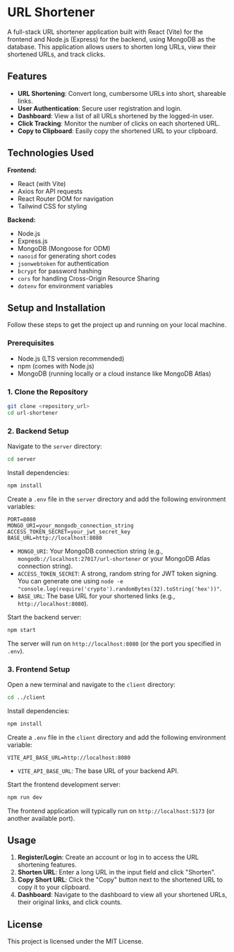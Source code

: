 # URL Shortener

A full-stack URL shortener application built with React (Vite) for the frontend and Node.js (Express) for the backend, using MongoDB as the database. This application allows users to shorten long URLs, view their shortened URLs, and track clicks.

## Features

-   **URL Shortening**: Convert long, cumbersome URLs into short, shareable links.
-   **User Authentication**: Secure user registration and login.
-   **Dashboard**: View a list of all URLs shortened by the logged-in user.
-   **Click Tracking**: Monitor the number of clicks on each shortened URL.
-   **Copy to Clipboard**: Easily copy the shortened URL to your clipboard.

## Technologies Used

**Frontend:**
-   React (with Vite)
-   Axios for API requests
-   React Router DOM for navigation
-   Tailwind CSS for styling

**Backend:**
-   Node.js
-   Express.js
-   MongoDB (Mongoose for ODM)
-   `nanoid` for generating short codes
-   `jsonwebtoken` for authentication
-   `bcrypt` for password hashing
-   `cors` for handling Cross-Origin Resource Sharing
-   `dotenv` for environment variables

## Setup and Installation

Follow these steps to get the project up and running on your local machine.

### Prerequisites

-   Node.js (LTS version recommended)
-   npm (comes with Node.js)
-   MongoDB (running locally or a cloud instance like MongoDB Atlas)

### 1. Clone the Repository

```bash
git clone <repository_url>
cd url-shortener
```

### 2. Backend Setup

Navigate to the `server` directory:

```bash
cd server
```

Install dependencies:

```bash
npm install
```

Create a `.env` file in the `server` directory and add the following environment variables:

```
PORT=8080
MONGO_URI=your_mongodb_connection_string
ACCESS_TOKEN_SECRET=your_jwt_secret_key
BASE_URL=http://localhost:8080
```

-   `MONGO_URI`: Your MongoDB connection string (e.g., `mongodb://localhost:27017/url-shortener` or your MongoDB Atlas connection string).
-   `ACCESS_TOKEN_SECRET`: A strong, random string for JWT token signing. You can generate one using `node -e "console.log(require('crypto').randomBytes(32).toString('hex'))"`.
-   `BASE_URL`: The base URL for your shortened links (e.g., `http://localhost:8080`).

Start the backend server:

```bash
npm start
```

The server will run on `http://localhost:8080` (or the port you specified in `.env`).

### 3. Frontend Setup

Open a new terminal and navigate to the `client` directory:

```bash
cd ../client
```

Install dependencies:

```bash
npm install
```

Create a `.env` file in the `client` directory and add the following environment variable:

```
VITE_API_BASE_URL=http://localhost:8080
```

-   `VITE_API_BASE_URL`: The base URL of your backend API.

Start the frontend development server:

```bash
npm run dev
```

The frontend application will typically run on `http://localhost:5173` (or another available port).

## Usage

1.  **Register/Login**: Create an account or log in to access the URL shortening features.
2.  **Shorten URL**: Enter a long URL in the input field and click "Shorten".
3.  **Copy Short URL**: Click the "Copy" button next to the shortened URL to copy it to your clipboard.
4.  **Dashboard**: Navigate to the dashboard to view all your shortened URLs, their original links, and click counts.

## License

This project is licensed under the MIT License.

